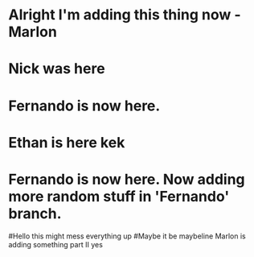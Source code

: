 # Alright I'm adding this thing now -Marlon
# Nick was here
# Fernando is now here.
# Ethan is here kek
# Fernando is now here. Now adding more random stuff in 'Fernando' branch.
#Hello this might mess everything up
#Maybe it be maybeline
Marlon is adding something part II
yes